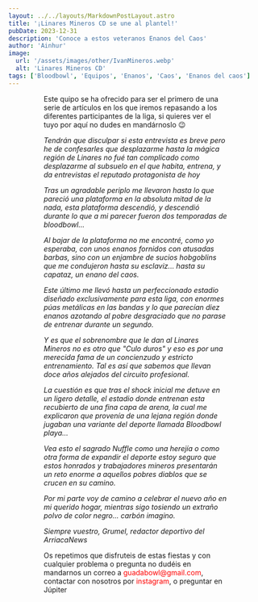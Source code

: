 ```yaml
---
layout: ../../layouts/MarkdownPostLayout.astro
title: '¡Linares Mineros CD se une al plantel!'
pubDate: 2023-12-31
description: 'Conoce a estos veteranos Enanos del Caos'
author: 'Ainhur'
image:
  url: '/assets/images/other/IvanMineros.webp'
  alt: 'Linares Mineros CD'
tags: ['Bloodbowl', 'Equipos', 'Enanos', 'Caos', 'Enanos del caos']
---
```


Este quipo se ha ofrecido para ser el primero de una serie de artículos en los que iremos repasando a los diferentes participantes de la liga, si quieres ver el tuyo por aquí no dudes en mandárnoslo 😉

_Tendrán que disculpar si esta entrevista es breve pero he de confesarles que desplazarme hasta la mágica región de Linares no fué tan complicado como desplazarme al subsuelo en el que habita, entrena, y da entrevistas el reputado protagonista de hoy_

_Tras un agradable periplo me llevaron hasta lo que pareció una plataforma en la absoluta mitad de la nada, esta plataforma descendió, y descendió durante lo que a mi parecer fueron dos temporadas de bloodbowl..._

_Al bajar de la plataforma no me encontré, como yo esperaba, con unos enanos fornidos con atusadas barbas, sino con un enjambre de sucios hobgoblins que me condujeron hasta su esclaviz... hasta su capataz, un enano del caos._

_Este último me llevó hasta un perfeccionado estadio diseñado exclusivamente para esta liga, con enormes púas metálicas en las bandas y lo que parecían diez enanos azotando al pobre desgraciado que no parase de entrenar durante un segundo._

_Y es que el sobrenombre que le dan al Linares Mineros no es otro que "Culo duros" y eso es por una merecida fama de un concienzudo y estricto entrenamiento. Tal es así que sabemos que llevan doce años alejados del circuito profesional._

_La cuestión es que tras el shock inicial me detuve en un ligero detalle, el estadio donde entrenan esta recubierto de una fina capa de arena, la cual me explicaron que provenía de una lejana región donde jugaban una variante del deporte llamada Bloodbowl playa..._

_Vea esto el sagrado Nuffle como una herejía o como otra forma de expandir el deporte estoy seguro que estos honrados y trabajadores mineros presentarán un reto enorme a aquellos pobres diablos que se crucen en su camino._

_Por mi parte voy de camino a celebrar el nuevo año en mi querido hogar, mientras sigo tosiendo un extraño polvo de color negro... carbón imagino._

_Siempre vuestro, Grumel, redactor deportivo del ArriacaNews_

Os repetimos que disfruteis de estas fiestas y con cualquier problema o pregunta no dudéis en mandarnos un correo a [guadabowl@gmail.com](mailto:guadabowl@gmail.com), contactar con nosotros por [instagram](https://www.instagram.com/guadabowl/), o preguntar en Júpiter

<style>
    a {
      color: red;
      text-decoration: none;
    }
    img{
      width:100%
    }
    @media screen and (min-width: 636px) {
      img{
        width:50%;
        margin-left:25%;
      }
      p,h2,ul,li {
        padding:0em 5em 0em 5em;
      }
      h1 {
        text-align: center;
      }
    }
</style>
